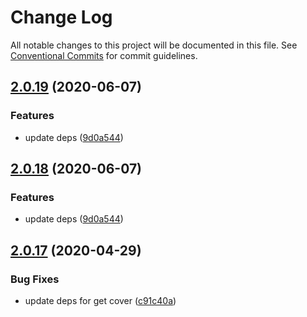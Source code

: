 # Change Log

All notable changes to this project will be documented in this file.
See [Conventional Commits](https://conventionalcommits.org) for commit guidelines.

## [2.0.19](https://github.com/bluelovers/node-novel-downloader/compare/novel-downloader@2.0.17...novel-downloader@2.0.19) (2020-06-07)


### Features

* update deps ([9d0a544](https://github.com/bluelovers/node-novel-downloader/commit/9d0a5440d74796e97b74c676c3bd5ee07387d75a))





## [2.0.18](https://github.com/bluelovers/node-novel-downloader/compare/novel-downloader@2.0.17...novel-downloader@2.0.18) (2020-06-07)


### Features

* update deps ([9d0a544](https://github.com/bluelovers/node-novel-downloader/commit/9d0a5440d74796e97b74c676c3bd5ee07387d75a))





## [2.0.17](https://github.com/bluelovers/node-novel-downloader/compare/novel-downloader@2.0.16...novel-downloader@2.0.17) (2020-04-29)


### Bug Fixes

* update deps for get cover ([c91c40a](https://github.com/bluelovers/node-novel-downloader/commit/c91c40ac3fe917bb98bc5baac746700a8bbef429))
